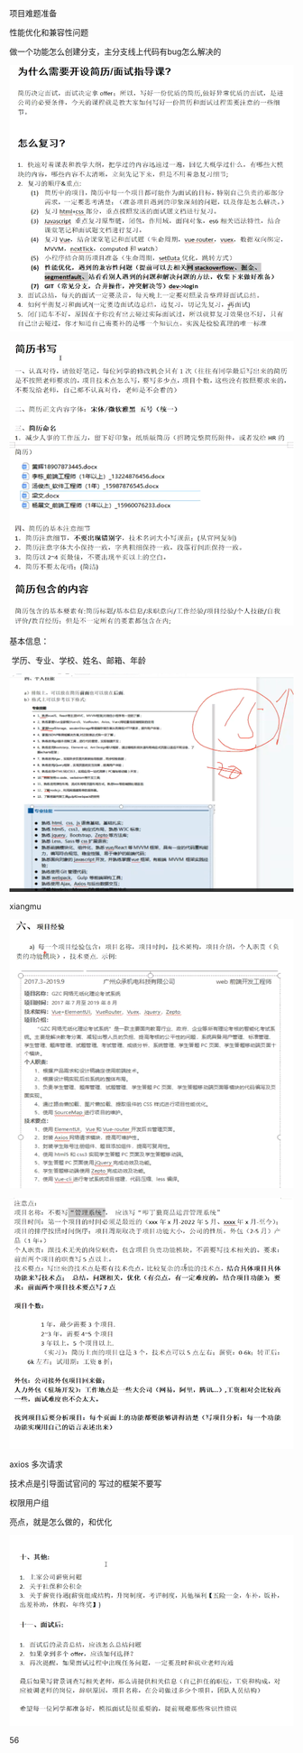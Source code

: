 

项目难题准备

性能优化和兼容性问题

做一个功能怎么创建分支，主分支线上代码有bug怎么解决的

![image-20220720092755638](images/image-20220720092755638.png)

![image-20220720093442092](images/image-20220720093442092.png)

基本信息：

​	学历、专业、学校、姓名、邮箱、年龄



![image-20220720105158169](images/image-20220720105158169.png)

xiangmu

![image-20220720111406712](images/image-20220720111406712.png)

![image-20220720112948446](images/image-20220720112948446.png)

axios 多次请求



技术点是引导面试官问的 写过的框架不要写

权限用户组





亮点，就是怎么做的，和优化

![image-20220720161932824](images/image-20220720161932824.png)

56